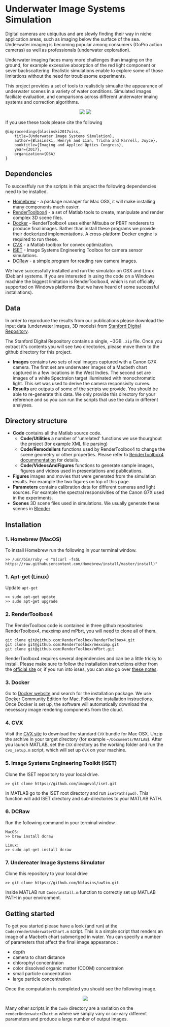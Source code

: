 # Underwater Image Systems Simulation

<p text-align="justify">
Digital cameras are ubiquitus and are slowly finding their way in niche application areas, such
as imaging below the surface of the sea. Underwater imaging is becoming popular among
consumers (GoPro action cameras) as well as professionals (underwater exploration). 

Underwater imaging faces many more challenges than imaging on the ground, for example excessive 
absorption of the red light component or sever backscattering. Realistic simulations enable 
to explore some of those limitations without the need for troublesome experiments.

This project provides a set of tools to realisticly simualte the appearance of underwater scenes
in a variety of water conditions. Simulated images faciliate evaluation, and comparisons across 
different underwater imaing systems and correction algorithms.
</p>

<p align="center"> 
<img src="https://github.com/hblasins/uwSim/blob/master/Figures/scatter_default.png">
<img src="https://github.com/hblasins/uwSim/blob/master/Figures/scatter_direct.png">
</p>


If you use these tools please cite the following
```
@inproceedings{blasinski2017uiss,
    title={Underwater Image Systems Simulation},
    author={Blasinski, Henryk and Lian, Trisha and Farrell, Joyce},
    booktitle={Imaging and Applied Optics Congress},
    year={2017},
    organization={OSA}
}
```

## Dependencies

To succesffuly run the scripts in this project the following dependencies need to be 
installed.

* [Homebrew](https://brew.sh) - a package manager for Mac OSX, it will make installing many components much easier.
* [RenderToolbox4](http://rendertoolbox.org) - a set of Matlab tools to create, manipulate and
render complex 3D scene files.
* [Docker](https://www.docker.com) - RenderToolbox4 uses either Mitsuba or PBRT renderers to 
produce final images. Rather than install these programs we provide their dockerized implementations.
A cross-platform Docker engine is required to run these.
* [CVX](http://cvxr.com/) - a Matlab toolbox for convex optimization.
* [ISET](http://imageval.com) - Image Systems Engineering Toolbox for camera sensor simulations.
* [DCRaw](https://www.cybercom.net/~dcoffin/dcraw/) - a simple program for reading raw camera images.

We have successfully installed and run the simulator on OSX and Linux (Debian) systems. If you are interested in using the code on a Windows machine the biggest limitation is RenderToolbox4, which is not officially supported on Windows platforms (but we have heard of some successful installations).


## Data

In order to reproduce the results from our publications please download the input data (underwater
images, 3D models) from [Stanford Digital Repository](https://purl.stanford.edu/wp894vt1248).

The Stanford Digital Repository contains a single, ~3GB `.zip` file. Once you extract it's contents you will see two directories, please move them to the github directory for this project. 
* **Images** contains two sets of real images captured with a Canon G7X camera. The first set are underwater images of a Macbeth chart captured in a few locations in the West Indies. The second set are images of a white Spectralon target illuminated with monochromatic light. This set was used to derive the camera responsivity curves.
* **Results** are outputs of some of the scripts we provide. You should be able to re-generate this data. We only provide this directory for your reference and so you can run the scripts that use the data in different analyses. 

## Directory structure

* **Code** contains all the Matlab source code.
  * **Code/Utilities** a number of 'unrelated' functions we use thourghout the project (for example XML file parsing)
  * **Code/Remodellers** functions used by RenderToolbox4 to change the scene geometry or other properties. Please refer to [RenderToolbox4 docummentation](https://github.com/RenderToolbox/RenderToolbox4/wiki/Flythrough) for details.
  * **Code/VideosAndFigures** functions to generate sample images, figures and videos used in presentations and publications.
* **Figures** images and movies that were generated from the simulation results. For example 
the two figures on top of this page.
* **Parameters** contains calibration data for different cameras and light sources. For example
the spectral responsivities of the Canon G7X used in the experiments.
* **Scenes** 3D scene files used in simulations. We usually generate these scenes in [Blender](https://www.blender.org)

## Installation


### 1. Homebrew (MacOS)
To install Homebrew run the following in your terminal window.
```
>> /usr/bin/ruby -e "$(curl -fsSL https://raw.githubusercontent.com/Homebrew/install/master/install)"
```
### 1. Apt-get (Linux)
Update `apt-get`
```
>> sudo apt-get update
>> sudo apt-get upgrade
```


### 2. RenderToolbox4
The RenderToolbox code is contained in three github repositories: RenderToolbox4, mexximp and mPbrt, you will need to clone all of them.
```
git clone git@github.com:RenderToolbox/RenderToolbox4.git
git clone git@github.com:RenderToolbox/mexximp.git
git clone git@github.com:RenderToolbox/mPbrt.git
```
RenderToolbox4 requires several dependencies and can be a little tricky to install. Please make sure to follow the installation instructions either from the [official site](https://github.com/RenderToolbox/RenderToolbox4) or, if you run into isses, you can also go over [these notes](https://github.com/scienstanford/ciset/wiki/Installation).

### 3. Docker
Go to [Docker website](https://www.docker.com) and search for the installation package. We use Docker Community Edition for Mac. Follow the installation instructions. Once Docker is set up, the software will automatically download the necessary image rendering components from the cloud. 

### 4. CVX
Visit the [CVX site](http://web.cvxr.com/cvx/cvx-maci64.zip) to download the standard `CVX` bundle for Mac OSX. Unzip the archive in your target directory (for example `~/Documents/MATLAB`). After you launch MATLAB, set the `CVX` directory as the working folder and run the `cvx_setup.m` script, which will set up `CVX` on your machine.

### 5. Image Systems Engineering Toolkit (ISET)
Clone the ISET repository to your local drive.
```
>> git clone https://github.com/imageval/iset.git
```
In MATLAB go to the ISET root directory and run `isetPath(pwd)`. This function will add ISET directory and sub-directories to your MATLAB PATH.

### 6. DCRaw
Run the following command in your terminal window.

```
MacOS:
>> brew install dcraw

Linux:
>> sudo apt-get install dcraw
```


### 7. Undereater Image Systems Simulator
Clone this repository to your local drive
```
>> git clone https://github.com/hblasins/uwSim.git
```
Inside MATLAB run `Code/install.m` function to correctly set up MATLAB PATH in your environment. 

## Getting started

To get you started please have a look (and run) at the `Code/renderUnderwaterChart.m` script. This is a simple script that renders an image of a Macbeth chart submertged in water. You can specify a number of parameters that affect the final image appearance :
* depth
* camera to chart distance
* chlorophyl concentraion
* color dissolved organic matter (CDOM) concentraion
* small particle concentration
* large particle concentration

Once the computation is completed you should see the following image.

<p align="center"> 
<img src="https://github.com/hblasins/uwSim/blob/master/Figures/sampleOutput.tiff">
</p>

Many other scripts in the `Code` directory are a variation on the `renderUnderwaterChart.m` where we simply vary or co-vary different parameters and produce a large number of output images.


